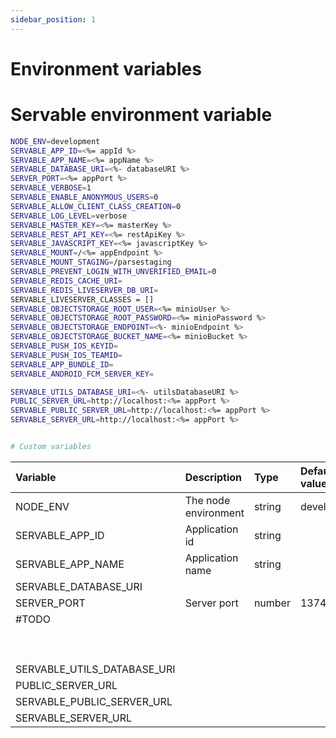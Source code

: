 ```yaml
---
sidebar_position: 1
---
```


# Environment variables


# Servable environment variable
```bash
NODE_ENV=development
SERVABLE_APP_ID=<%= appId %>
SERVABLE_APP_NAME=<%= appName %>
SERVABLE_DATABASE_URI=<%- databaseURI %>
SERVER_PORT=<%= appPort %>
SERVABLE_VERBOSE=1
SERVABLE_ENABLE_ANONYMOUS_USERS=0
SERVABLE_ALLOW_CLIENT_CLASS_CREATION=0
SERVABLE_LOG_LEVEL=verbose
SERVABLE_MASTER_KEY=<%= masterKey %>
SERVABLE_REST_API_KEY=<%= restApiKey %>
SERVABLE_JAVASCRIPT_KEY=<%= javascriptKey %>
SERVABLE_MOUNT=/<%= appEndpoint %>
SERVABLE_MOUNT_STAGING=/parsestaging
SERVABLE_PREVENT_LOGIN_WITH_UNVERIFIED_EMAIL=0
SERVABLE_REDIS_CACHE_URI=
SERVABLE_REDIS_LIVESERVER_DB_URI=
SERVABLE_LIVESERVER_CLASSES = []
SERVABLE_OBJECTSTORAGE_ROOT_USER=<%= minioUser %>
SERVABLE_OBJECTSTORAGE_ROOT_PASSWORD=<%= minioPassword %>
SERVABLE_OBJECTSTORAGE_ENDPOINT=<%- minioEndpoint %>
SERVABLE_OBJECTSTORAGE_BUCKET_NAME=<%= minioBucket %>
SERVABLE_PUSH_IOS_KEYID=
SERVABLE_PUSH_IOS_TEAMID=
SERVABLE_APP_BUNDLE_ID=
SERVABLE_ANDROID_FCM_SERVER_KEY=

SERVABLE_UTILS_DATABASE_URI=<%- utilsDatabaseURI %>
PUBLIC_SERVER_URL=http://localhost:<%= appPort %>
SERVABLE_PUBLIC_SERVER_URL=http://localhost:<%= appPort %>
SERVABLE_SERVER_URL=http://localhost:<%= appPort %>


# Custom variables

```



|  Variable | Description | Type | Default value |  |
|:--|:--|:--|:--|:--|
| NODE_ENV | The node environment | string | development |  |
| SERVABLE_APP_ID | Application id | string |  |  |
| SERVABLE_APP_NAME | Application name | string |  |  |
| SERVABLE_DATABASE_URI |  |  |  |  |
| SERVER_PORT | Server port | number | 1374 |  |
| #TODO |  |  |  |  |
|  |  |  |  |  |
|  |  |  |  |  |
|  |  |  |  |  |
|  |  |  |  |  |
|  |  |  |  |  |
|  |  |  |  |  |
|  |  |  |  |  |
|  |  |  |  |  |
|  |  |  |  |  |
| SERVABLE_UTILS_DATABASE_URI |  |  |  |  |
| PUBLIC_SERVER_URL |  |  |  |  |
| SERVABLE_PUBLIC_SERVER_URL |  |  |  |  |
| SERVABLE_SERVER_URL |  |  |  |  | 